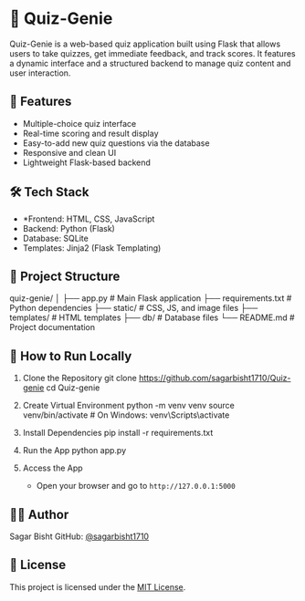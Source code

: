 # 🧠 Quiz-Genie

Quiz-Genie is a web-based quiz application built using Flask that allows users to take quizzes, get immediate feedback, and track scores. It features a dynamic interface and a structured backend to manage quiz content and user interaction.

## 🚀 Features

* Multiple-choice quiz interface
* Real-time scoring and result display
* Easy-to-add new quiz questions via the database
* Responsive and clean UI
* Lightweight Flask-based backend

## 🛠️ Tech Stack

* *Frontend: HTML, CSS, JavaScript
* Backend: Python (Flask)
* Database: SQLite
* Templates: Jinja2 (Flask Templating)

## 📁 Project Structure
quiz-genie/
│
├── app.py                # Main Flask application
├── requirements.txt      # Python dependencies
├── static/               # CSS, JS, and image files
├── templates/            # HTML templates
├── db/                   # Database files
└── README.md             # Project documentation


## 🧪 How to Run Locally

1. Clone the Repository
   git clone https://github.com/sagarbisht1710/Quiz-genie
   cd Quiz-genie

2. Create Virtual Environment
   python -m venv venv
   source venv/bin/activate  # On Windows: venv\Scripts\activate

3. Install Dependencies
   pip install -r requirements.txt
   
5. Run the App
   python app.py

6. Access the App

   * Open your browser and go to `http://127.0.0.1:5000`

## 🙋‍♂️ Author

Sagar Bisht
GitHub: [@sagarbisht1710](https://github.com/sagarbisht1710)

## 📝 License

This project is licensed under the [MIT License](LICENSE).
